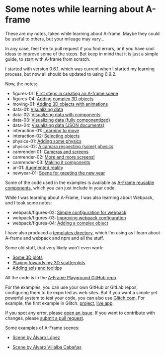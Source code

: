 # Some notes while learning about A-frame

These are my notes,
taken while learning about A-frame.
Maybe they could be useful to others,
but your mileage may vary...

In any case,
feel free to pull request if you find errors,
or if you have cool ideas to improve some of the steps.
But keep in mind that it is just a simple guide,
to start with A-frame from scratch.

I started with version 0.6.1, which was current when I started
my learning process, but now all should be updated to using 0.9.2.

Now, the notes:

* figures-01: [First steps in creating an A-frame scene](figures-01/README.md)
* figures-04: [Adding complex 3D objects](figures-04/README.md)
* moving-01: [Adding 3D objects with animations](moving-01/README.md)
* data-01: [Visualizing data](data-01/README.md)
* data-02: [Visualizing data with components](data-02/README.md)
* data-03: [Visualizing data (fully componentized)](data-03/README.md)
* data-04: [Visualizing data (JSON documents)](data-04/README.md)
* interaction-01: [Learning to move](interaction-01/README.md)
* interaction-02: [Selecting objects](interaction-02/README.md)
* physics-01: [Adding some physics](physics-01/README.md)
* physics-02: [A camara respecting (some) physics](physics-02/README.md)
* camrender-01: [Cameras and screens](camrender-01/README.md)
* camrender-02: [More and more screens!](camrender-02/README.md)
* camrender-03: [Making it components](camrender-03/README.md)
* ar-01: [Augmented reality](ar-01/README.md)
* newyear-01: [Scene for greeting the new year](newyear-01/README.md)

Some of the code used in the examples is available as [A-Frame reusable components](components),
which you can just include in your code.

While I was learning about A-Frame, I was also learning about Webpack,
and I took some notes:

* webpack/figures-02: [Simple configuration for webpack](figures-02/README.md)
* webpack/figures-03: [Improving webpack configuration](figures-03/README.md)
* webpack/figures-04: [Adding a complex object](figures-04/README.md)


I have also produced a
[templates directory](templates/README.md),
which I'm using as I learn about A-frame and webpack and npm and all the stuff.

Some old stuff, that very likely won't even work:

* [Some 3D plots](plots-01/README.md)
* [Playing towards my 3D scatterplots](plots-02/README.md)
* [Adding axis and tooltips](plots-03/README.md)

All the code is in the
[A-Frame Playground GitHub repo](https://github.com/jgbarah/aframe-playground).

For the examples, you can use your own GitHub or GitLab repos,
configuring them to be exported as web sites.
But if you want a simple yet powerful system to test your code,
you can also use [Glitch.com](https://glitch.com).
For example, the first example in Glitch: [project](https://glitch.com/~jumbled-whistle),
[live app](https://jumbled-whistle.glitch.me).

If you spot any error, please
[open an issue](https://github.com/jgbarah/aframe-playground/issues/new).
If you want to contribute with changes, please
[submit a pull request](https://github.com/jgbarah/aframe-playground/pulls).

Some examples of A-Frame scenes:

* [Scene by Álvaro López](https://alvarolopezgarcia.github.io/a-frame-pruebas/Scene-House/camera-2.html)

* [Scene by Alvaro Villalba Cabañas](https://villalba5.github.io/aframe/physics-02/pruebajuego.html)

